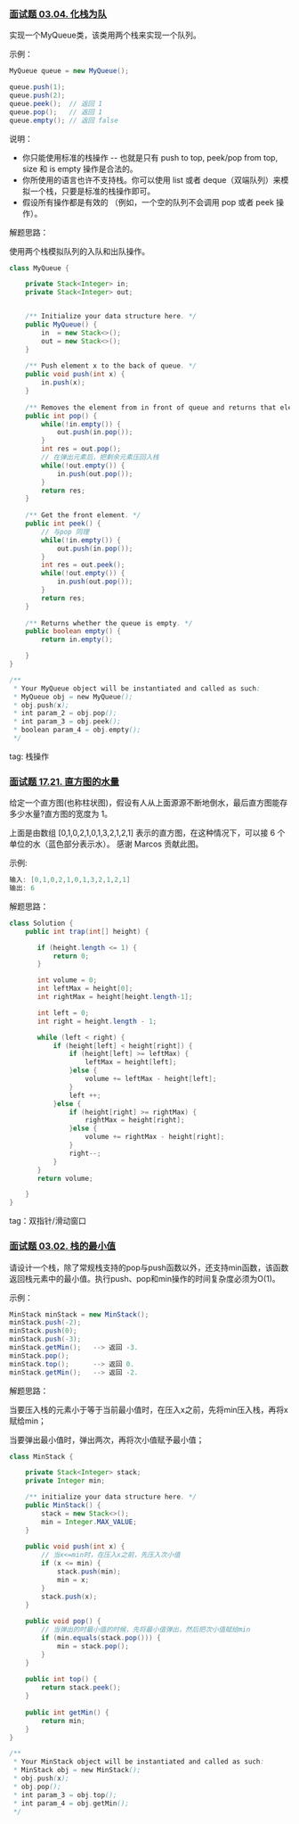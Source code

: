 ### [面试题 03.04. 化栈为队](https://leetcode-cn.com/problems/implement-queue-using-stacks-lcci/)

 实现一个MyQueue类，该类用两个栈来实现一个队列。 

示例：

```java
MyQueue queue = new MyQueue();

queue.push(1);
queue.push(2);
queue.peek();  // 返回 1
queue.pop();   // 返回 1
queue.empty(); // 返回 false
```

说明：

* 你只能使用标准的栈操作 -- 也就是只有 push to top, peek/pop from top, size 和 is empty 操作是合法的。
* 你所使用的语言也许不支持栈。你可以使用 list 或者 deque（双端队列）来模拟一个栈，只要是标准的栈操作即可。
* 假设所有操作都是有效的 （例如，一个空的队列不会调用 pop 或者 peek 操作）。

解题思路：

使用两个栈模拟队列的入队和出队操作。

```java
class MyQueue {

    private Stack<Integer> in;
    private Stack<Integer> out;


    /** Initialize your data structure here. */
    public MyQueue() {
        in  = new Stack<>();
        out = new Stack<>();
    }
    
    /** Push element x to the back of queue. */
    public void push(int x) {
        in.push(x);
    }
    
    /** Removes the element from in front of queue and returns that element. */
    public int pop() {
        while(!in.empty()) {
            out.push(in.pop());
        }
        int res = out.pop();
        // 在弹出元素后，把剩余元素压回入栈
        while(!out.empty()) {
            in.push(out.pop());
        }
        return res;
    }
    
    /** Get the front element. */
    public int peek() {
        // 与pop 同理
        while(!in.empty()) {
            out.push(in.pop());
        }
        int res = out.peek();
        while(!out.empty()) {
            in.push(out.pop());
        }
        return res;
    }
    
    /** Returns whether the queue is empty. */
    public boolean empty() {
        return in.empty();

    }
}

/**
 * Your MyQueue object will be instantiated and called as such:
 * MyQueue obj = new MyQueue();
 * obj.push(x);
 * int param_2 = obj.pop();
 * int param_3 = obj.peek();
 * boolean param_4 = obj.empty();
 */
```

tag: 栈操作



### [面试题 17.21. 直方图的水量](https://leetcode-cn.com/problems/volume-of-histogram-lcci/)

给定一个直方图(也称柱状图)，假设有人从上面源源不断地倒水，最后直方图能存多少水量?直方图的宽度为 1。



上面是由数组 [0,1,0,2,1,0,1,3,2,1,2,1] 表示的直方图，在这种情况下，可以接 6 个单位的水（蓝色部分表示水）。 感谢 Marcos 贡献此图。

示例:

```java
输入: [0,1,0,2,1,0,1,3,2,1,2,1]
输出: 6
```



解题思路：



```java
class Solution {
    public int trap(int[] height) {

       if (height.length <= 1) {
           return 0;
       } 

       int volume = 0;
       int leftMax = height[0];
       int rightMax = height[height.length-1];

       int left = 0;
       int right = height.length - 1;

       while (left < right) {
           if (height[left] < height[right]) {
               if (height[left] >= leftMax) {
                   leftMax = height[left];
               }else {
                   volume += leftMax - height[left];
               }
               left ++;
           }else {
               if (height[right] >= rightMax) {
                   rightMax = height[right];
               }else {
                   volume += rightMax - height[right];
               }
               right--;
           }
       }
       return volume;

    }
}
```

tag：双指针/滑动窗口



### [面试题 03.02. 栈的最小值](https://leetcode-cn.com/problems/min-stack-lcci/)

请设计一个栈，除了常规栈支持的pop与push函数以外，还支持min函数，该函数返回栈元素中的最小值。执行push、pop和min操作的时间复杂度必须为O(1)。

示例：

```java
MinStack minStack = new MinStack();
minStack.push(-2);
minStack.push(0);
minStack.push(-3);
minStack.getMin();   --> 返回 -3.
minStack.pop();
minStack.top();      --> 返回 0.
minStack.getMin();   --> 返回 -2.
```



解题思路：

当要压入栈的元素小于等于当前最小值时，在压入x之前，先将min压入栈，再将x赋给min；

当要弹出最小值时，弹出两次，再将次小值赋予最小值；

```java
class MinStack {

    private Stack<Integer> stack;
    private Integer min;

    /** initialize your data structure here. */
    public MinStack() {
        stack = new Stack<>();
        min = Integer.MAX_VALUE;
    }
    
    public void push(int x) {
        // 当x<=min时，在压入x之前，先压入次小值
        if (x <= min) {
            stack.push(min);
            min = x;
        }
        stack.push(x);
    }
    
    public void pop() {
        // 当弹出的时最小值的时候，先将最小值弹出，然后把次小值赋给min
        if (min.equals(stack.pop())) {
            min = stack.pop();
        }
    }
    
    public int top() {
        return stack.peek();
    }
    
    public int getMin() {
        return min;
    }
}

/**
 * Your MinStack object will be instantiated and called as such:
 * MinStack obj = new MinStack();
 * obj.push(x);
 * obj.pop();
 * int param_3 = obj.top();
 * int param_4 = obj.getMin();
 */
```

